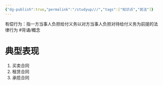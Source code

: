 ```yaml
---
{"dg-publish":true,"permalink":"/studyup///","tags":["知识点","民法"]}
---
```


有偿行为：指一方当事人负担给付义务以对方当事人负担对待给付义务为前提的法律行为 #背诵/概念 
# 典型表现
1. 买卖合同
2. 租赁合同
3. 承揽合同